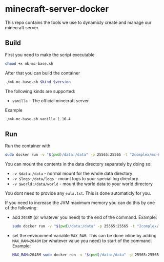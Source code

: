 # minecraft-server-docker
This repo contains the tools we use to dynamicly create and manage our minecraft server.

## Build

First you need to make the script executable

```bash
chmod +x mk-mc-base.sh
```

After that you can build the container

```bash
./mk-mc-base.sh $kind $version
```

The following kinds are supported:
- `vanilla` - The official minecraft server

Example

```bash
./mk-mc-base.sh vanilla 1.16.4
```

## Run

Run the container with
```bash
sudo docker run -v "$(pwd)/data:/data" -p 25565:25565 -t "2complex/mc-$kind:$version"
```

You can mount the contents in the data directory separately by doing so:
- `-v $data:/data` - normal mount for the whole data directory
- `-v $logs:/data/logs` - mount logs to your special log directory
- `-v $world:/data/world` - mount the world data to your world directory

You dont need to provide any `eula.txt`. This is done automaticly for you.

If you need to increase the JVM maximum memory you can do this by one of the following:
- add `2048M` (or whatever you need) to the end of the command. Example:
    ```bash
    sudo docker run -v "$(pwd)/data:/data" -p 25565:25565 -t "2complex/mc-$kind:$version" 2048M
    ```
- set the environment variable `MAX_RAM`. This can be done inline by adding `MAX_RAM=2048M` (or whatever value you need) to start of the command. Example:
    ```bash
    MAX_RAM=2048M sudo docker run -v "$(pwd)/data:/data" -p 25565:25565 -t "2complex/mc-$kind:$version"
    ```